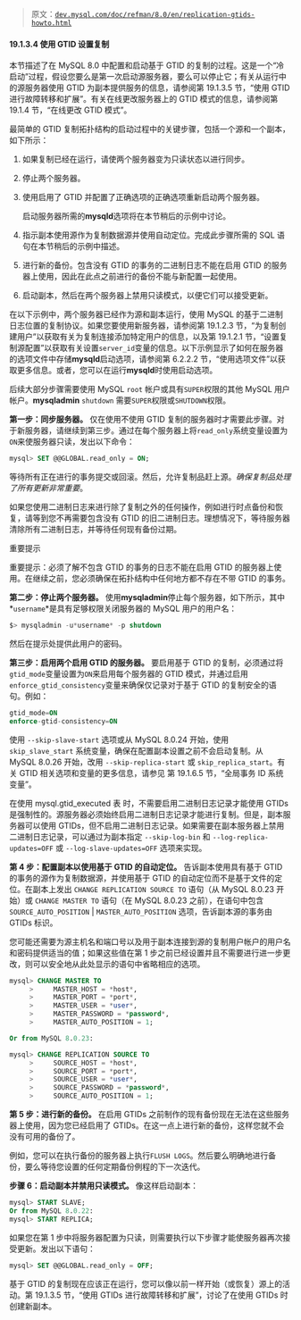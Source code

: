 > 原文：[`dev.mysql.com/doc/refman/8.0/en/replication-gtids-howto.html`](https://dev.mysql.com/doc/refman/8.0/en/replication-gtids-howto.html)

#### 19.1.3.4 使用 GTID 设置复制

本节描述了在 MySQL 8.0 中配置和启动基于 GTID 的复制的过程。这是一个“冷启动”过程，假设您要么是第一次启动源服务器，要么可以停止它；有关从运行中的源服务器使用 GTID 为副本提供服务的信息，请参阅第 19.1.3.5 节，“使用 GTID 进行故障转移和扩展”。有关在线更改服务器上的 GTID 模式的信息，请参阅第 19.1.4 节，“在线更改 GTID 模式”。

最简单的 GTID 复制拓扑结构的启动过程中的关键步骤，包括一个源和一个副本，如下所示：

1.  如果复制已经在运行，请使两个服务器变为只读状态以进行同步。

1.  停止两个服务器。

1.  使用启用了 GTID 并配置了正确选项的正确选项重新启动两个服务器。

    启动服务器所需的**mysqld**选项将在本节稍后的示例中讨论。

1.  指示副本使用源作为复制数据源并使用自动定位。完成此步骤所需的 SQL 语句在本节稍后的示例中描述。

1.  进行新的备份。包含没有 GTID 的事务的二进制日志不能在启用 GTID 的服务器上使用，因此在此点之前进行的备份不能与新配置一起使用。

1.  启动副本，然后在两个服务器上禁用只读模式，以便它们可以接受更新。

在以下示例中，两个服务器已经作为源和副本运行，使用 MySQL 的基于二进制日志位置的复制协议。如果您要使用新服务器，请参阅第 19.1.2.3 节，“为复制创建用户”以获取有关为复制连接添加特定用户的信息，以及第 19.1.2.1 节，“设置复制源配置”以获取有关设置`server_id`变量的信息。以下示例显示了如何在服务器的选项文件中存储**mysqld**启动选项，请参阅第 6.2.2.2 节，“使用选项文件”以获取更多信息。或者，您可以在运行**mysqld**时使用启动选项。

后续大部分步骤需要使用 MySQL `root` 帐户或具有`SUPER`权限的其他 MySQL 用户帐户。**mysqladmin** `shutdown` 需要`SUPER`权限或`SHUTDOWN`权限。

**第一步：同步服务器。** 仅在使用不使用 GTID 复制的服务器时才需要此步骤。对于新服务器，请继续到第三步。通过在每个服务器上将`read_only`系统变量设置为`ON`来使服务器只读，发出以下命令：

```sql
mysql> SET @@GLOBAL.read_only = ON;
```

等待所有正在进行的事务提交或回滚。然后，允许复制品赶上源。*确保复制品处理了所有更新非常重要*。

如果您使用二进制日志来进行除了复制之外的任何操作，例如进行时点备份和恢复，请等到您不再需要包含没有 GTID 的旧二进制日志。理想情况下，等待服务器清除所有二进制日志，并等待任何现有备份过期。

重要提示

重要提示：必须了解不包含 GTID 的事务的日志不能在启用 GTID 的服务器上使用。在继续之前，您必须确保在拓扑结构中任何地方都不存在不带 GTID 的事务。

**第二步：停止两个服务器。** 使用**mysqladmin**停止每个服务器，如下所示，其中*`username`*是具有足够权限关闭服务器的 MySQL 用户的用户名：

```sql
$> mysqladmin -u*username* -p shutdown
```

然后在提示处提供此用户的密码。

**第三步：启用两个启用 GTID 的服务器。** 要启用基于 GTID 的复制，必须通过将`gtid_mode`变量设置为`ON`来启用每个服务器的 GTID 模式，并通过启用`enforce_gtid_consistency`变量来确保仅记录对于基于 GTID 的复制安全的语句。例如：

```sql
gtid_mode=ON
enforce-gtid-consistency=ON
```

使用 `--skip-slave-start` 选项或从 MySQL 8.0.24 开始，使用 `skip_slave_start` 系统变量，确保在配置副本设置之前不会启动复制。从 MySQL 8.0.26 开始，改用 `--skip-replica-start` 或 `skip_replica_start`。有关 GTID 相关选项和变量的更多信息，请参见 第 19.1.6.5 节，“全局事务 ID 系统变量”。

在使用 mysql.gtid_executed 表 时，不需要启用二进制日志记录才能使用 GTIDs 是强制性的。源服务器必须始终启用二进制日志记录才能进行复制。但是，副本服务器可以使用 GTIDs，但不启用二进制日志记录。如果需要在副本服务器上禁用二进制日志记录，可以通过为副本指定 `--skip-log-bin` 和 `--log-replica-updates=OFF` 或 `--log-slave-updates=OFF` 选项来实现。

**第 4 步：配置副本以使用基于 GTID 的自动定位。** 告诉副本使用具有基于 GTID 的事务的源作为复制数据源，并使用基于 GTID 的自动定位而不是基于文件的定位。在副本上发出 `CHANGE REPLICATION SOURCE TO` 语句（从 MySQL 8.0.23 开始）或 `CHANGE MASTER TO` 语句（在 MySQL 8.0.23 之前），在语句中包含 `SOURCE_AUTO_POSITION` | `MASTER_AUTO_POSITION` 选项，告诉副本源的事务由 GTIDs 标识。

您可能还需要为源主机名和端口号以及用于副本连接到源的复制用户帐户的用户名和密码提供适当的值；如果这些值在第 1 步之前已经设置并且不需要进行进一步更改，则可以安全地从此处显示的语句中省略相应的选项。

```sql
mysql> CHANGE MASTER TO
     >     MASTER_HOST = *host*,
     >     MASTER_PORT = *port*,
     >     MASTER_USER = *user*,
     >     MASTER_PASSWORD = *password*,
     >     MASTER_AUTO_POSITION = 1;

Or from MySQL 8.0.23:

mysql> CHANGE REPLICATION SOURCE TO
     >     SOURCE_HOST = *host*,
     >     SOURCE_PORT = *port*,
     >     SOURCE_USER = *user*,
     >     SOURCE_PASSWORD = *password*,
     >     SOURCE_AUTO_POSITION = 1;
```

**第 5 步：进行新的备份。** 在启用 GTIDs 之前制作的现有备份现在无法在这些服务器上使用，因为您已经启用了 GTIDs。在这一点上进行新的备份，这样您就不会没有可用的备份了。

例如，您可以在执行备份的服务器上执行`FLUSH LOGS`。然后要么明确地进行备份，要么等待您设置的任何定期备份例程的下一次迭代。

**步骤 6：启动副本并禁用只读模式。** 像这样启动副本：

```sql
mysql> START SLAVE;
Or from MySQL 8.0.22:
mysql> START REPLICA;
```

如果您在第 1 步中将服务器配置为只读，则需要执行以下步骤才能使服务器再次接受更新。发出以下语句：

```sql
mysql> SET @@GLOBAL.read_only = OFF;
```

基于 GTID 的复制现在应该正在运行，您可以像以前一样开始（或恢复）源上的活动。第 19.1.3.5 节，“使用 GTIDs 进行故障转移和扩展”，讨论了在使用 GTIDs 时创建新副本。
